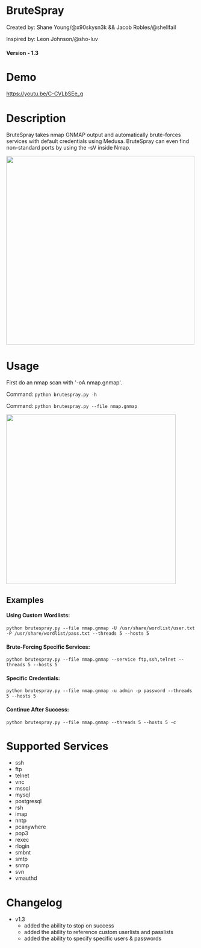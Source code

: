 # BruteSpray

Created by: Shane Young/@x90skysn3k && Jacob Robles/@shellfail 

Inspired by: Leon Johnson/@sho-luv

#### Version - 1.3

# Demo

https://youtu.be/C-CVLbSEe_g

# Description
BruteSpray takes nmap GNMAP output and automatically brute-forces services with default credentials using Medusa. BruteSpray can even find non-standard ports by using the -sV inside Nmap.  

<img src="http://i.imgur.com/k9BDB5R.png" width="500">



# Usage
First do an nmap scan with '-oA nmap.gnmap'.

Command: ```python brutespray.py -h```

Command: ```python brutespray.py --file nmap.gnmap```

<img src="http://i.imgur.com/jDzT0sT.png" width="450">

## Examples

#### Using Custom Wordlists:

```python brutespray.py --file nmap.gnmap -U /usr/share/wordlist/user.txt -P /usr/share/wordlist/pass.txt --threads 5 --hosts 5```

#### Brute-Forcing Specific Services:

```python brutespray.py --file nmap.gnmap --service ftp,ssh,telnet --threads 5 --hosts 5```

#### Specific Credentials:
   
```python brutespray.py --file nmap.gnmap -u admin -p password --threads 5 --hosts 5```

#### Continue After Success:

```python brutespray.py --file nmap.gnmap --threads 5 --hosts 5 -c```

# Supported Services

* ssh
* ftp
* telnet
* vnc
* mssql
* mysql
* postgresql
* rsh
* imap
* nntp
* pcanywhere
* pop3
* rexec
* rlogin
* smbnt
* smtp
* snmp
* svn
* vmauthd

# Changelog
* v1.3
    * added the ability to stop on success
    * added the ability to reference custom userlists and passlists
    * added the ability to specify specific users & passwords
